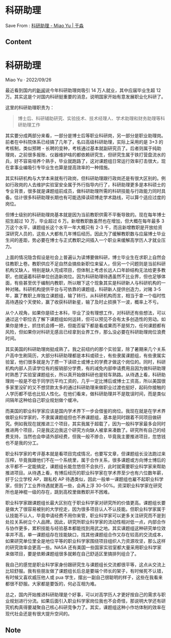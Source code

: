 # 科研助理
Save From : [科研助理 - Miao Yu | 于淼](https://yufree.cn/cn/2022/09/26/research-assistant/) 

## Content
科研助理
====

Miao Yu · 2022/09/26

最近看到国内的[新闻](https://www.bjnews.com.cn/detail/1662379079169302.html)说今年科研助理岗吸引 14 万人就业，其中应届毕业生超 12 万。其实这是个对国内科研挺重要的消息，说明国家开始有意发展职业化科研了。

这里的科研助理职责为：

> 博士后、科研辅助研究、实验技术、技术经理人、学术助理和财务助理等科研助理工作

其实要分成两部分来看，一部分是博士后等职业科研岗，另一部分是职业助理岗。前者在中科院体系已经搞了几年了，名曰高级科研助理，实际上采用的是 3+3 的考核制，类似预聘 - 长聘的变种，考核通过基本就副研究员了。后者则属于纯助理岗，之前很多报账、仪器维护啥的都依赖研究生，但研究生属于铁打营盘流水的兵，好不容易培养个熟手，毕业就跑路了，这对课题组日常运行效率打击很大，现在拿事业编吸引专毕业生也算是提高效率的一种措施。

其实科研机构与大学本来就有行政岗，但科研助理跟行政岗还是有很大区别的。例如行政岗的人去维护实验室安全属于外行指导内行了，科研助理更多是本科硕士的专业背景，很多就是课题组前成员，做科研助理所需的科研技能与行政能力同时具备。估计很多科研助理长期也有可能选择读硕博走学术路线，可以算个适应过度的岗位。

但博士级别的科研助理岗基本就是因为当前教职供需不平衡导致的。现在每年博士招生超过 10 万，毕业超过 6 万。新增教职数虽然也在增加，但大概在每年最多 3 万这个水平，课题组长这个水平一年大概只有 2-3 千，而且新增教职是开放给资深研究人员的，这些人大都有几年博后经历。因此为了缓解教职数与应届博士毕业生间的差距，势必要在博士与正式教职之间插入一个职业来缓解高学历人才就业压力。

上面的情况隐含假设是社会上普遍认为读博要做科研，博士毕业生在求职上自然会往教职上卷。教职供应不足自然会搞些新职位来留人，但另一个问题则是当前科研机构又缺人，特别是缺人完成项目，但体制上考虑长远人口年龄结构无法给更多教职，也就逼着科研单位创造新岗位。因为科研助理待遇虽然不比业界，但也足够体面，有些甚至优于编制内教职，所以眼下这个现象其实是科研新人与科研机构的一种对赌。科研机构提供平台与可依靠的课题组，科研新人提供创造力，对赌 3-5 年，赢了教职上岸独立课题组，输了转行。从科研机构而言，相当于拿一个临时性高待遇投个天使轮，赢了收获科研新星，输了及时止损换下一波，概率上不亏。

从个人视角，如果你是硕士本科，毕业了没有理想工作，对科研还有些想法，可以通过这个职位去了解下课题组如何运转，但可以预见不会有太多创造性的劳动。如果你是博士，抓住机会搏一把，但能否留下都是看成果而不是努力，任何课题都有风险，但如果你对科研无感且已经拿到业界工作，那么没必要在科研助理岗位浪费时间。

其实美国的科研助理岗挺成熟了。我之前纽约的那个实验室，除了暑期来几个关系户高中生刷简历，大部分科研助理都是本科或硕士，有些隶属课题组，有些隶属实验室，他们很多就是为了攒一下读硕士或博士的学费才做这个岗位的。同时，科研机构内部人员读学位有的报销部分学费，有的减免内部申请费用且因为做科研助理时熟悉了实验室课题组长，所以真开始做科研也是轻车熟路。从待遇上看，科研助理岗一般是不低于同学历平均工资的，几乎一定比博后或博士工资高，所以美国很多家里没矿的又不想贷款太多的通过科研助理来做职业过渡也挺好，起码你接触的人学历都不低也比较人性化。在他们看来，做科研助理并不是耽误时间，而是类似间隔年这种给自己职业规划做个缓冲。

而美国的职业科学家应该是国内学术界下一步会借鉴的岗位。我现在就是在学术界做职业科学家的，不隶属课题组但也不养课题组，基本是同时跟着不同项目做研究。例如我现在就推进三个项目，其实我属于超载了，因为一般科学家最多会同时推进两个项目，只是我这边我这个研究方向缺人被拿来凑数了。研究所有自己的经费支持，当然也会申请外部经费，但我一般不掺合，毕竟我主要推进项目，忽悠钱也不是我的分工。

职业科学家的考评基本就是看项目完成情况，也要写文章，但课题组长没法跑过来压榨，毕竟我跟他们不在一个系统里，属于合作关系，很多课题或方向博士博后的水平都不一定能搞定，课题组长能忽悠但不会执行，此时就需要职业科学家来帮助推进项目。从待遇上看，有博后经历的职业科学家在学术界至少也有六位数年薪，好于公立学校 AP，跟私校 AP 待遇类似，因此一般单一课题组也雇不起职业科学家，但到了工业界待遇就更高一些，会再上浮 30-50%。资深职业科学家在研究所也是神棍一级的存在，跳到高校里做教职并不困难。

职业科学家跟课题组长最大区别在于职业科学家对研究所的价值更高。课题组长要是做大了很容易被别的大学挖走，因为很多项目认人不认技能。但职业科学家属于认技能不认人，毕竟申请经费不用你来管，职业科学家可以更多关注研究而不是到处拉关系树立个人品牌。因此，研究所职业科学家的流动性相对低一点，内部合作与协作更多，累积技能与经验基本都能找到用武之地。其实课题组这种研究单位效率并不高，单一课题组存在技能缺口，找其他课题组合作又存在较高的交流成本，如果研究单位里全是地位平等的职业科学家围绕项目组织人力资源攻坚，那么这样的研究效率会更高一些。NASA 还有美国一些国家实验室都大量采用职业科学家来做项目，要是依赖课题组很多就赖在自己舒适区里搞排列组合了。

我自己的感觉是职业科学家身份跟研究生与课题组长交流都很平等，这点从交流上比较舒服。我有些朋友做了课题组长后总是要端个师长的架子，有时候死不认错，有时候又喜欢威压他人或 pua 学生，摆出一副自己很聪明的样子，这些在我看来都很不舒服。大家都是要饭的，何必互相为难。

总之，国内开始推进科研助理是个好事，可以对高学历人才更好按自己的需求与职业规划进行分流。如果后面引入职业科学家岗位我也不会奇怪，那说明大学还有研究机构真得要凝聚自己核心科研竞争力了。其实，课题组这种小作坊体制的效率在现代社会还是有很大提升空间的。
## Note